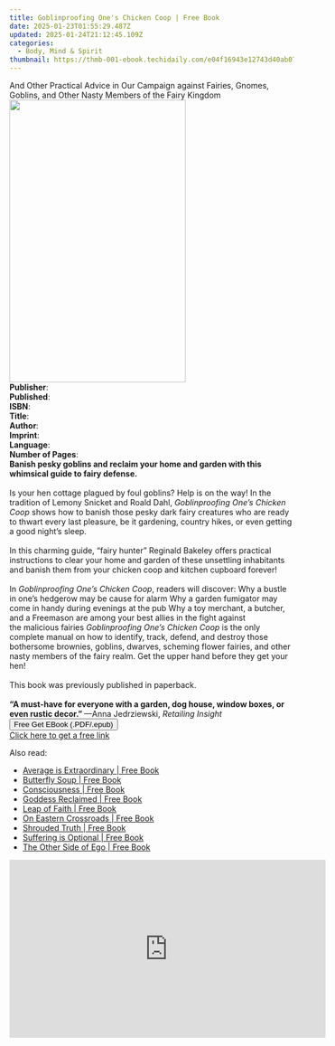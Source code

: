 ```yaml
---
title: Goblinproofing One's Chicken Coop | Free Book
date: 2025-01-23T01:55:29.487Z
updated: 2025-01-24T21:12:45.109Z
categories:
  - Body, Mind & Spirit
thumbnail: https://thmb-001-ebook.techidaily.com/e04f16943e12743d40ab0744af3195ec5a998d7c4c743ba9fcde92ce1dd25d5c.jpg
---
```

<main id="book-container">
  <div class="flex flex-col">
    <div class="book-brief flex-1 py-6 px-4 sm:p-6 md:py-10 md:px-8">
      <!-- brief-->
      <div class="book-brief-main">
        And Other Practical Advice in Our Campaign against Fairies, Gnomes,
        Goblins, and Other Nasty Members of the Fairy Kingdom
      </div>
    </div>
    <div
      class="book-meta-info flex-1 grid gap-4 col-start-1 col-end-3 row-start-1 sm:mb-6 sm:grid-cols-4 lg:gap-6 lg:col-start-2 lg:row-end-6 lg:row-span-6 lg:mb-0"
    >
      <div
        class="book-meta-info-left place-content-center mt-4 p-4 text-sm leading-6 col-start-2 col-span-2 dark:text-slate-400"
      >
        <img
          class="w-full h-500 object-cover rounded-lg sm:h-255 sm:col-span-2 lg:col-span-full"
          src="https://img-001-ebook.techidaily.com/ee410b5f2da28c9d0065cc2f4502105be493a00a23850f885873f7495c988211.jpg"
          alt=""
          width="312"
          height="500"
        />
      </div>
      <div
        class="book-meta-info-right mt-2 col-start-1 row-start-2 col-span-3 self-center"
      >
        <!-- meta data  -->
        <div class="flex flex-col px-4 md:px-8">
          <div class="flex-1">
            <strong>Publisher</strong>:<span class="px-2"></span>
          </div>
          <div class="flex-1">
            <strong>Published</strong>:<span class="px-2"></span>
          </div>
          <div class="flex-1">
            <strong>ISBN</strong>:<span class="px-2"></span>
          </div>
          <div class="flex-1">
            <strong>Title</strong>:<span class="px-2"></span>
          </div>
          <div class="flex-1">
            <strong>Author</strong>:<span class="px-2"></span>
          </div>
          <div class="flex-1">
            <strong>Imprint</strong>:<span class="px-2"></span>
          </div>
          <div class="flex-1">
            <strong>Language</strong>:<span class="px-2"></span>
          </div>
          <div class="flex-1">
            <strong>Number of Pages</strong>:<span class="px-2"></span>
          </div>
        </div>
      </div>
    </div>
    <div class="book-description flex-1 py-6 px-4 sm:p-6 md:py-10 md:px-8">
      <div class="book-description-main">
        <div accordion-content="" id="description">
          <b
            >Banish pesky goblins and reclaim your home and garden with this
            whimsical guide to fairy defense.</b
          ><br />
          &nbsp;<br />
          Is your hen cottage plagued by foul goblins? Help is on the way! In
          the tradition of Lemony Snicket and Roald Dahl,
          <i>Goblinproofing One’s Chicken Coop</i> shows how to banish those
          pesky dark fairy creatures who are ready to thwart every last
          pleasure, be it gardening, country hikes, or even getting a good
          night’s sleep.<br />
          &nbsp;<br />
          In this charming guide, “fairy hunter” Reginald Bakeley offers
          practical instructions to clear your home and garden of these
          unsettling inhabitants and banish them from your chicken coop and
          kitchen cupboard forever!<br />
          &nbsp;<br />
          In <i>Goblinproofing One’s Chicken Coop</i>, readers will discover:
          Why a bustle in one’s hedgerow may be cause for alarm Why a garden
          fumigator may come in handy during evenings at the pub Why a toy
          merchant, a butcher, and a Freemason are among your best allies in the
          fight against the&nbsp;malicious fairies
          <i>Goblinproofing One’s Chicken Coop</i> is the only complete manual
          on how to identify, track, defend, and destroy those bothersome
          brownies, goblins, dwarves, scheming flower fairies, and other nasty
          members of the fairy realm. Get the upper hand before they get your
          hen!<br />
          &nbsp;<br />
          This book was previously published in paperback.<br />
          &nbsp;<br /><b
            >“A must-have for everyone with a garden, dog house, window boxes,
            or even rustic decor.” </b
          >—Anna Jedrziewski, <i>Retailing Insight</i>
        </div>
        <div class="accordion-fader"></div>
      </div>
    </div>
    <div class="book-excerpts flex-1 py-6 px-4 sm:p-6 md:py-10 md:px-8"></div>
    <div
      class="book-about-author flex-1 py-6 px-4 sm:p-6 md:py-10 md:px-8"
    ></div>
    <div class="book-free-get flex-1 py-6 px-4 sm:p-6 md:py-10 md:px-8">
      <button
        id="btn-free-get"
        class="bg-blue-500 hover:bg-blue-700 text-white font-bold py-2 px-4 rounded"
      >
        Free Get EBook (.PDF/.epub)
      </button>
      <div id="countdown-display" class="px-2 text-lg mt-2"></div>
      <a
        id="free-link"
        class="hidden bg-blue-500 hover:bg-blue-700 text-white font-bold py-2 px-4 rounded"
        href="https://www.ebooks.com/en-us/book/211439116/goblinproofing-one-s-chicken-coop/reginald-bakeley/"
        target="_blank"
        >Click here to get a free link</a
      >
    </div>
    <script>
      let countdownTime = 0;
      let countdownInterval = null;
      document
        .getElementById('btn-free-get')
        .addEventListener('click', startCountdown);
      function startCountdown() {
        countdownTime = new Date().getTime() + 60000 * 3;
        countdownInterval = setInterval(updateCountdown, 1000);
        document.getElementById('btn-free-get').disabled = true;
        document
          .getElementById('btn-free-get')
          .classList.add('bg-gray-500', 'cursor-not-allowed');
      }
      function updateCountdown() {
        let currentTime = new Date().getTime();
        let timeLeft = countdownTime - currentTime;
        let secondsLeft = Math.floor(timeLeft / 1000);
        document.getElementById('countdown-display').innerHTML =
          `Remaining time: ${secondsLeft} seconds.`;
        if (secondsLeft <= 0) {
          clearInterval(countdownInterval);
          document.getElementById('btn-free-get').classList.add('hidden');
          document.getElementById('free-link').classList.remove('hidden');
          document.getElementById('countdown-display').innerHTML = '';
        }
      }
    </script>
  </div>
</main>

<ins class="adsbygoogle"
      style="display:block"
      data-ad-client="ca-pub-7571918770474297"
      data-ad-slot="8358498916"
      data-ad-format="auto"
      data-full-width-responsive="true"></ins>
    

<span class="atpl-alsoreadstyle">Also read:</span>
<div><ul>
<li><a href="https://novels-ebooks.techidaily.com/209855027-9781775132158-average-is-extraordinary/"><u>Average is Extraordinary | Free Book</u></a></li>
<li><a href="https://novels-ebooks.techidaily.com/209855371-9781936902262-butterfly-soup/"><u>Butterfly Soup | Free Book</u></a></li>
<li><a href="https://novels-ebooks.techidaily.com/209854762-9781936470921-consciousness/"><u>Consciousness | Free Book</u></a></li>
<li><a href="https://novels-ebooks.techidaily.com/209855451-9781775089131-goddess-reclaimed/"><u>Goddess Reclaimed | Free Book</u></a></li>
<li><a href="https://novels-ebooks.techidaily.com/209855553-9781938015465-leap-of-faith/"><u>Leap of Faith | Free Book</u></a></li>
<li><a href="https://novels-ebooks.techidaily.com/209854786-9781946742292-on-eastern-crossroads/"><u>On Eastern Crossroads | Free Book</u></a></li>
<li><a href="https://novels-ebooks.techidaily.com/209855506-9780992924898-shrouded-truth/"><u>Shrouded Truth | Free Book</u></a></li>
<li><a href="https://novels-ebooks.techidaily.com/209855123-9781946928030-suffering-is-optional/"><u>Suffering is Optional | Free Book</u></a></li>
<li><a href="https://novels-ebooks.techidaily.com/209854814-9780648193203-the-other-side-of-ego/"><u>The Other Side of Ego | Free Book</u></a></li>
</ul></div>

<!-- affiliate ads begin -->
<iframe width="560" height="315" src="https://www.youtube.com/embed/KKFdFHaVIJg?si=x2vLw7ty3FtHX-9T" title="YouTube video player" frameborder="0" allow="accelerometer; autoplay; clipboard-write; encrypted-media; gyroscope; picture-in-picture; web-share" referrerpolicy="strict-origin-when-cross-origin" allowfullscreen></iframe>
<!-- affiliate ads end -->

